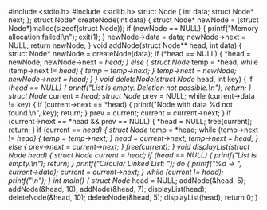 #include <stdio.h>
#include <stdlib.h>
struct Node {
    int data;
    struct Node* next;
};
struct Node* createNode(int data) {
    struct Node* newNode = (struct Node*)malloc(sizeof(struct Node));
    if (newNode == NULL) {
        printf("Memory allocation failed!\n");
        exit(1);
    }
    newNode->data = data;
    newNode->next = NULL;
    return newNode;
}
void addNode(struct Node** head, int data) {
    struct Node* newNode = createNode(data);
    if (*head == NULL) {
        *head = newNode;
        newNode->next = *head;
    } else {
        struct Node* temp = *head;
        while (temp->next != *head) {
            temp = temp->next;
        }
        temp->next = newNode;
        newNode->next = *head;
    }
}
void deleteNode(struct Node** head, int key) {
    if (*head == NULL) {
        printf("List is empty. Deletion not possible.\n");
        return;
    }
    struct Node* current = *head;
    struct Node* prev = NULL;
    while (current->data != key) {
        if (current->next == *head) {
            printf("Node with data %d not found.\n", key);
            return;
        }
        prev = current;
        current = current->next;
    }
    if (current->next == *head && prev == NULL) {
        *head = NULL;
        free(current);
        return;
    }
    if (current == *head) {
        struct Node* temp = *head;
        while (temp->next != *head) {
            temp = temp->next;
        }
        *head = current->next;
        temp->next = *head;
    } else {
        prev->next = current->next;
    }
    free(current);
}
void displayList(struct Node* head) {
    struct Node* current = head;
    if (head == NULL) {
        printf("List is empty.\n");
        return;
    }
    printf("Circular Linked List: ");
    do {
        printf("%d -> ", current->data);
        current = current->next;
    } while (current != head);
    printf("\n");
}
int main() {
    struct Node* head = NULL;
    addNode(&head, 5);
    addNode(&head, 10);
    addNode(&head, 7);
    displayList(head);
    deleteNode(&head, 10);
    deleteNode(&head, 5);
    displayList(head);
    return 0;
}

